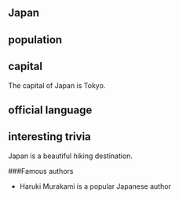 ## Japan
##  population


##  capital
The capital of Japan is Tokyo.

 
##  official language


##  interesting trivia
Japan is a beautiful hiking destination. 

###Famous authors
- Haruki Murakami is a popular Japanese author 



